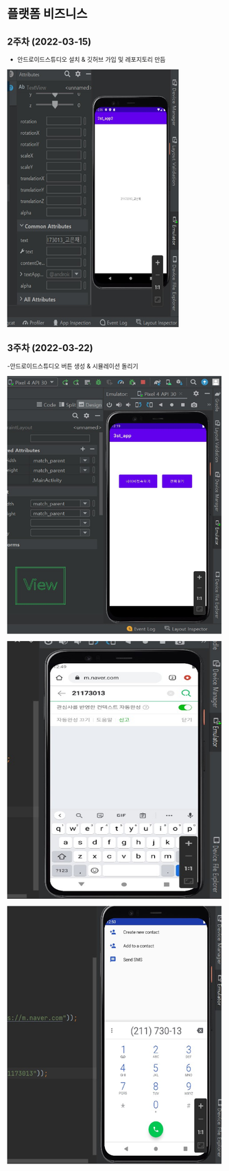 # 플랫폼 비즈니스
## 2주차 (2022-03-15)
- 안드로이드스튜디오 설치 & 깃허브 가입 및 레포지토리 만듬


<img width="400" height="600" src="./pic/2st_PNG.jpg"></img>


## 3주차 (2022-03-22)
-안드로이드스튜디오 버튼 생성 & 시뮬레이션 돌리기

<img width="500" height="600" src="./pic/3nd_start.jpg"></img>

<img width="500" height="600" src="./pic/3nd_naver.jpg"></img>

<img width="500" height="600" src="./pic/3nd_call.jpg"></img>
